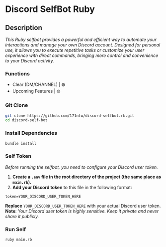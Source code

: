 # Discord SelfBot Ruby

## Description
*This Ruby selfbot provides a powerful and efficient way to automate your interactions and manage your own Discord account. Designed for personal use, it allows you to execute repetitive tasks or customize your user experience with direct commands, bringing more control and convenience to your Discord activity.*

### Functions

- Clear (DM/CHANNEL) | `🟢`
- Upcoming Features | `🟡`

### Git Clone

```bash
git clone https://github.com/171ntw/discord-selfbot.rb.git
cd discord-self-bot
```

### Install Dependencies

```bash
bundle install
```

### Self Token
*Before running the selfbot, you need to configure your Discord user token.*
1. **Create a `.env` file in the root directory of the project (the same place as `main.rb`).**
2. **Add your Discord token** to this file in the following format:
```
token=YOUR_DISCORD_USER_TOKEN_HERE
```
**Replace** `YOUR_DISCORD_USER_TOKEN_HERE` with your actual Discord user token.
**Note**: *Your Discord user token is highly sensitive. Keep it private and never share it publicly.*

### Run Self

```bash
ruby main.rb
```